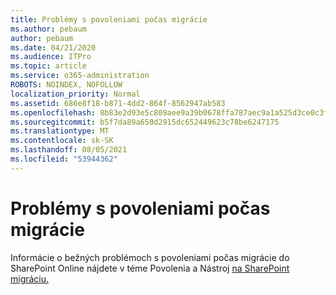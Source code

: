 ```yaml
---
title: Problémy s povoleniami počas migrácie
ms.author: pebaum
author: pebaum
ms.date: 04/21/2020
ms.audience: ITPro
ms.topic: article
ms.service: o365-administration
ROBOTS: NOINDEX, NOFOLLOW
localization_priority: Normal
ms.assetid: 686e8f18-b871-4dd2-864f-8562947ab583
ms.openlocfilehash: 8b83e2d93e5c809aee9a39b0678ffa787aec9a1a525d3ce0c3fbf4b17634a9da
ms.sourcegitcommit: b5f7da89a650d2915dc652449623c78be6247175
ms.translationtype: MT
ms.contentlocale: sk-SK
ms.lasthandoff: 08/05/2021
ms.locfileid: "53944362"
---
```

# <a name="permissions-issues-while-migrating"></a>Problémy s povoleniami počas migrácie

Informácie o bežných problémoch s povoleniami počas migrácie do SharePoint Online nájdete v téme Povolenia a Nástroj [na SharePoint migráciu.](https://go.microsoft.com/fwlink/?linkid=2019753)
  

